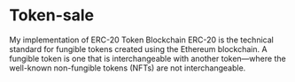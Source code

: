 # Token-sale
My implementation of ERC-20 Token Blockchain
ERC-20 is the technical standard for fungible tokens created using the Ethereum blockchain. A fungible token is one that is interchangeable with another token—where the well-known non-fungible tokens (NFTs) are not interchangeable.
